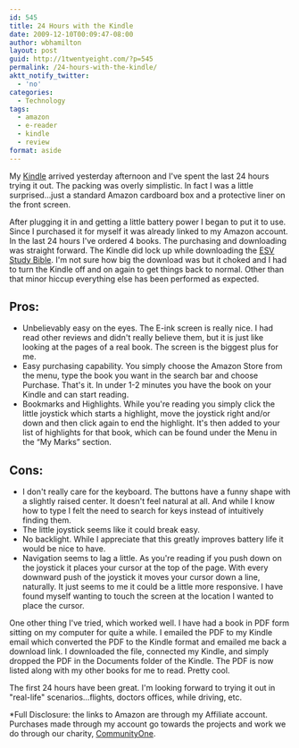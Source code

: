 ```yaml
---
id: 545
title: 24 Hours with the Kindle
date: 2009-12-10T00:09:47-08:00
author: wbhamilton
layout: post
guid: http://1twentyeight.com/?p=545
permalink: /24-hours-with-the-kindle/
aktt_notify_twitter:
  - 'no'
categories:
  - Technology
tags:
  - amazon
  - e-reader
  - kindle
  - review
format: aside
---
```

My [Kindle](http://www.amazon.com/gp/product/B0015T963C?ie=UTF8&tag=1twentyeight-20&linkCode=as2&camp=1789&creative=390957&creativeASIN=B0015T963C) arrived yesterday afternoon and I've spent the last 24 hours trying it out. The packing was overly simplistic. In fact I was a little surprised...just a standard Amazon cardboard box and a protective liner on the front screen.

After plugging it in and getting a little battery power I began to put it to use. Since I purchased it for myself it was already linked to my Amazon account. In the last 24 hours I've ordered 4 books. The purchasing and downloading was straight forward. The Kindle did lock up while downloading the [ESV Study Bible](http://www.amazon.com/gp/product/1433502410?ie=UTF8&tag=1twentyeight-20&linkCode=as2&camp=1789&creative=390957&creativeASIN=1433502410). I'm not sure how big the download was but it choked and I had to turn the Kindle off and on again to get things back to normal. Other than that minor hiccup everything else has been performed as expected.

## Pros:
* Unbelievably easy on the eyes. The E-ink screen is really nice. I had read other reviews and didn't really believe them, but it is just like looking at the pages of a real book. The screen is the biggest plus for me.  
* Easy purchasing capability. You simply choose the Amazon Store from the menu, type the book you want in the search bar and choose Purchase. That's it. In under 1-2 minutes you have the book on your Kindle and can start reading.  
* Bookmarks and Highlights. While you're reading you simply click the little joystick which starts a highlight, move the joystick right and/or down and then click again to end the highlight. It's then added to your list of highlights for that book, which can be found under the Menu in the &#8220;My Marks&#8221; section.

## Cons:  
* I don't really care for the keyboard. The buttons have a funny shape with a slightly raised center. It doesn't feel natural at all. And while I know how to type I felt the need to search for keys instead of intuitively finding them.  
* The little joystick seems like it could break easy.  
* No backlight. While I appreciate that this greatly improves battery life it would be nice to have.  
* Navigation seems to lag a little. As you're reading if you push down on the joystick it places your cursor at the top of the page. With every downward push of the joystick it moves your cursor down a line, naturally. It just seems to me it could be a little more responsive. I have found myself wanting to touch the screen at the location I wanted to place the cursor.

One other thing I've tried, which worked well. I have had a book in PDF form sitting on my computer for quite a while. I emailed the PDF to my Kindle email which converted the PDF to the Kindle format and emailed me back a download link. I downloaded the file, connected my Kindle, and simply dropped the PDF in the Documents folder of the Kindle. The PDF is now listed along with my other books for me to read. Pretty cool.

The first 24 hours have been great. I'm looking forward to trying it out in "real-life" scenarios...flights, doctors offices, while driving, etc.

*Full Disclosure: the links to Amazon are through my Affiliate account. Purchases made through my account go towards the projects and work we do through our charity, [CommunityOne](http://www.communityone.org.uk).
